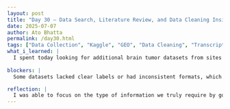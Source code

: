 ```yaml
---
layout: post  
title: "Day 30 – Data Search, Literature Review, and Data Cleaning Insights"  
date: 2025-07-07
author: Ato Bhatta  
permalink: /day30.html  
tags: ["Data Collection", "Kaggle", "GEO", "Data Cleaning", "Transcriptomics", "Research Methodology"]
what_i_learned: |
  I spent today looking for additional brain tumor datasets from sites like GEO and Kaggle.  In particular, I searched for labeled and cleaned datasets that distinguish between benign and malignant tumor types.  To learn more about which datasets were utilized in earlier research and how they were prepped for machine learning, I read a number of articles.  Additionally, one of our colleagues shared her data cleansing procedure.  She described how she prepared the framework required to apply machine learning techniques, sorted the labels, eliminated empty rows and columns, and transposed the data to meet the model format.  This made it easier to understand the practical procedures needed to prepare raw data for research.
  
blockers: |
  Some datasets lacked clear labels or had inconsistent formats, which made them difficult to use directly. It also took time to identify datasets with enough samples and relevant metadata.

reflection: |
  I was able to focus on the type of information we truly require by going over research papers again.  I became aware of the significance of complete and well-documented datasets after searching through Kaggle and GEO.  Our teammate's presentation was quite beneficial; it helped us understand how to organize our own dataset and made the connection between theory and practice.  I felt productive today and gained confidence in my ability to manage the data-related responsibilities for this project.
---
```

